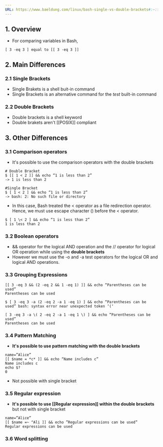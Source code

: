 ```yaml
---
URL: https://www.baeldung.com/linux/bash-single-vs-double-brackets#:~:text=The%20single%20bracket%20is%20a,brackets%20is%20generally%20more%20convenient.
---
```


## 1. Overview
- For comparing variables in Bash, 
```
[ 3 -eq 3 ] equal to [[ 3 -eq 3 ]]
```
## 2. Main Differences

### 2.1 Single Brackets
- Single Brakets is a shell buit-in command
- Single Brackets is an alternative command for the *test* built-in command
### 2.2 Double Brackets
- Double brackets is a shell keyword
- Double brakets aren't [[POSIX]] compliant
## 3. Other Differences
### 3.1 Comparison operators
- It's possible to use the comparison operators with the double brackets
```
# Double Bracket
$ [[ 1 < 2 ]] && echo “1 is less than 2” 
-> 1 is less than 2

#Single Bracket
$ [ 1 < 2 ] && echo “1 is less than 2” 
-> bash: 2: No such file or directory
```
-  In this case, Bash treated the < operator as a file redirection operator. Hence, we must use escape character (\) before the < operator.
```
$ [ 1 \< 2 ] && echo “1 is less than 2” 
1 is less than 2
```
### 3.2 Boolean operators
- && operator for the logical AND operation and the // operator for logical OR operation while using the **double brackets**
- However we must use the -o and -a test operators for the logical OR and logical AND operations. 
### 3.3 Grouping Expressions
```
[[ 3 -eq 3 && (2 -eq 2 && 1 -eq 1) ]] && echo “Parentheses can be used”
Parentheses can be used
```

```
$ [ 3 -eq 3 -a (2 -eq 2 -a 1 -eq 1) ] && echo “Parentheses can be used” bash: syntax error near unexpected token ‘(‘
```

```
[ 3 -eq 3 -a \( 2 -eq 2 -a 1 -eq 1 \) ] && echo “Parentheses can be used”
Parentheses can be used
```

### 3.4 Pattern Matching
- **It's possible to use pattern matching with the double brackets**
```
name=”Alice”
[[ $name = *c* ]] && echo “Name includes c”
Name includes c
echo $?
0
```
- Not possible with single bracket
### 3.5 Regular expression
- **It's possible to use [[Regular expression]] within the double brackets** but not with single bracket
```
name=”Alice”
[[ $name =~ ^Ali ]] && echo ”Regular expressions can be used”
Regular expressions can be used
```
### 3.6 Word splitting
